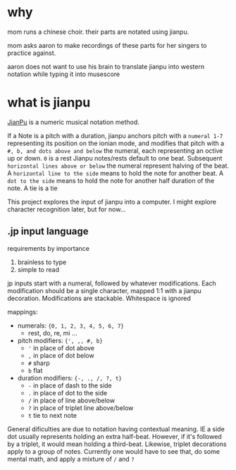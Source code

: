 # why
mom runs a chinese choir. their parts are notated using jianpu.

mom asks aaron to make recordings of these parts for her singers to practice against.

aaron does not want to use his brain to translate jianpu into western notation while typing it into musescore

# what is jianpu
[JianPu](https://en.wikipedia.org/wiki/Numbered_musical_notation#Examples) is a numeric musical notation method.

If a Note is a pitch with a duration, jianpu anchors pitch with a `numeral 1-7` representing its position on the ionian mode, and modifies that pitch with a `#, b, and dots above and below` the numeral, each representing an octive up or down. `0` is a rest
Jianpu notes/rests default to one beat. Subsequent `horizontal lines above or below` the numeral represent halving of the beat. A `horizontal line to the side` means to hold the note for another beat. A `dot to the side` means to hold the note for another half duration of the note. A tie is a tie

This project explores the input of jianpu into a computer. I might explore character recognition later, but for now...

## .jp input language
requirements by importance
1. brainless to type
2. simple to read

jp inputs start with a numeral, followed by whatever modifications. Each modification should be a single character, mapped 1:1 with a jianpu decoration. Modifications are stackable. Whitespace is ignored

mappings:
- numerals: `{0, 1, 2, 3, 4, 5, 6, 7}`
  - rest, do, re, mi ...
- pitch modifiers: `{', ,, #, b}`
  - `'` in place of dot above
  - `,` in place of dot below
  - `#` sharp
  - `b` flat
- duration modifiers: `{-, ., /, ?, t}`
  - `-` in place of dash to the side
  - `.` in place of dot to the side
  - `/` in place of line above/below
  - `?` in place of triplet line above/below
  - `t` tie to next note

General dificulties are due to notation having contextual meaning. IE a side dot usually represents holding an extra half-beat. However, if it's followed by a triplet, it would mean holding a third-beat.
Likewise, triplet decorations apply to a group of notes. Currently one would have to see that, do some mental math, and apply a mixture of `/` and `?`

